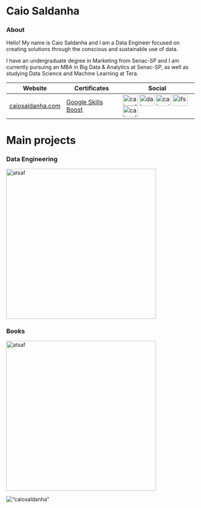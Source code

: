 <h1 align="left">Caio Saldanha</h1>
<h3 align="left">About</h3>

Hello! My name is Caio Saldanha and I am a Data Engineer focused on creating solutions through the conscious and sustainable use of data.

I have an undergraduate degree in Marketing from Senac-SP and I am currently pursuing an MBA in Big Data & Analytics at Senac-SP, as well as studying Data Science and Machine Learning at Tera. 

| Website | Certificates | Social |
| - | - | - |
| [caiosaldanha.com](https://caiosaldanha.com) | [Google Skills Boost](https://www.cloudskillsboost.google/public_profiles/fce2bb91-630c-4226-b775-5261f6014186) | <a href="https://linkedin.com/in/caiosaldanha" target="blank"><img align="center" src="https://raw.githubusercontent.com/rahuldkjain/github-profile-readme-generator/master/src/images/icons/Social/linked-in-alt.svg" alt="caiosaldanha" height="30" width="40" /></a> <a href="https://twitter.com/datacaio" target="blank"><img align="center" src="https://raw.githubusercontent.com/rahuldkjain/github-profile-readme-generator/master/src/images/icons/Social/twitter.svg" alt="datacaio" height="30" width="40" /></a> <a href="https://kaggle.com/caioscience" target="blank"><img align="center" src="https://raw.githubusercontent.com/rahuldkjain/github-profile-readme-generator/master/src/images/icons/Social/kaggle.svg" alt="caioscience" height="30" width="40" /></a> <a href="https://medium.com/@ifs" target="blank"><img align="center" src="https://raw.githubusercontent.com/rahuldkjain/github-profile-readme-generator/master/src/images/icons/Social/medium.svg" alt="ifs" height="30" width="40" /></a> <a href="https://www.youtube.com/c/caiosaldanha" target="blank"><img align="center" src="https://raw.githubusercontent.com/rahuldkjain/github-profile-readme-generator/master/src/images/icons/Social/youtube.svg" alt="caiosaldanha" height="30" width="40" /></a> |

# Main projects

<h3>Data Engineering</h3>

<p align="left">
  <a href="https://github.com/caiosaldanha/sql_queries"><img width="400" src="https://github-readme-stats-git-masterrstaa-rickstaa.vercel.app/api/pin/?username=caiosaldanha&repo=sql_queries&theme=react&bg_color=1F222E&title_color=F85D7F&icon_color=F8D866&hide_border=true&show_icons=false" alt="atsaf"></a>
  
</p>

<h3>Books</h3>

<p align="left">
  <a href="https://github.com/caiosaldanha/this_is_statistics"><img width="400" src="https://github-readme-stats-git-masterrstaa-rickstaa.vercel.app/api/pin/?username=caiosaldanha&repo=this_is_statistics&theme=react&bg_color=1F222E&title_color=F85D7F&icon_color=F8D866&hide_border=true&show_icons=false" alt="atsaf"></a>

</p>

<p align="left"> <img src="https://github-readme-stats-git-masterrstaa-rickstaa.vercel.app/api?username=caiosaldanha&hide=java,html,tex&theme=react&bg_color=1F222E&title_color=F85D7F&icon_color=F8D866&hide_border=true&langs_count=4)" alt=“caiosaldanha” />
